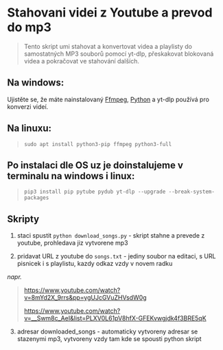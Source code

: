 # Stahovani videi z Youtube a prevod do mp3

> Tento skript umi stahovat a konvertovat videa a playlisty do samostatných MP3 souborů pomocí yt-dlp, přeskakovat blokovaná videa a
> pokračovat ve stahování dalších.

## Na windows:

Ujistěte se, že máte nainstalovaný [Ffmpeg](https://www.ffmpeg.org/download.html), [Python](https://www.python.org/downloads/) a yt-dlp používá pro konverzi videí.

## Na linuxu: 

> ```sudo apt install python3-pip ffmpeg python3-full```
>

## Po instalaci dle OS uz je doinstalujeme v terminalu na windows i linux:

> ``` pip3 install pip pytube pydub yt-dlp --upgrade --break-system-packages ```
>

## Skripty

1) staci spustit ```python download_songs.py``` - skript stahne a prevede z youtube, prohledava jiz vytvorene mp3 

2) pridavat URL z youtube do ```songs.txt``` - jediny soubor na editaci,  s URL pisnicek i s playlistu, kazdy odkaz vzdy v novem radku

*napr.*

> https://www.youtube.com/watch?v=8mYd2X_9rrs&pp=ygUJcGVuZHVsdW0g
> 
> https://www.youtube.com/watch?v=__Swm8c_AeI&list=PLXV0L61pV8hfX-GFEKvwgjdk4f3BRE5qK
> 


3) adresar downloaded_songs - automaticky vytvoreny adresar se stazenymi mp3, vytvoreny vzdy tam kde se spousti python skript

